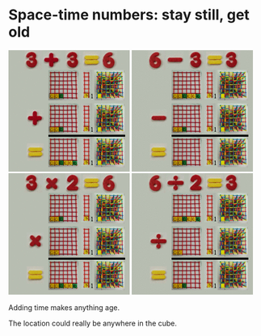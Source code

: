 # Space-time numbers: stay still, get old

![](../img/dynamic_d3_t_plus_240.gif)
![](../img/dynamic_d3_t_minus_240.gif)
![](../img/dynamic_d3_t_times_240.gif)
![](../img/dynamic_d3_t_div_240.gif)

Adding time makes anything age.

The location could really be anywhere in the cube.
